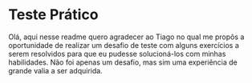 # Teste Prático

Olá, aqui nesse readme quero agradecer ao Tiago no qual me propôs a oportunidade de realizar um desafio de teste com alguns exercícios a serem resolvidos para que eu pudesse solucioná-los com minhas habilidades. Não foi apenas um desafio, mas sim uma experiência de grande valia a ser adquirida.